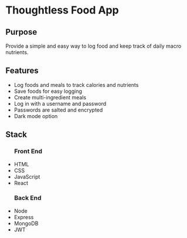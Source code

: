 <h1>Thoughtless Food App</h1>
<h2>Purpose</h2>
Provide a simple and easy way to log food and keep track of daily macro nutrients.

<h2>Features</h2>
<ul>
  <li>Log foods and meals to track calories and nutrients</li>
  <li>Save foods for easy logging</li>
  <li>Create multi-ingredient meals</li>
  <li>Log in with a username and password</li>
  <li>Passwords are salted and encrypted</li>
  <li>Dark mode option</li>
</ul>

<h2>Stack</h2>
<ul>
  <h3>Front End</h3>
  <li>HTML</li>
  <li>CSS</li>
  <li>JavaScript</li>
  <li>React</li>
  <h3>Back End</h3>
  <li>Node</li>
  <li>Express</li>
  <li>MongoDB</li>
  <li>JWT</li>
</ul>
